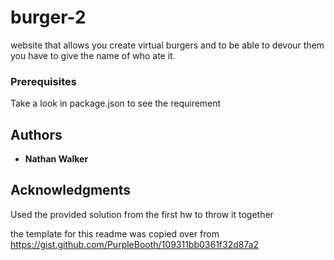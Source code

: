 # burger-2

website that allows you create virtual burgers and to be able to devour them you have to give the name of who ate it.

### Prerequisites

Take a look in package.json to see the requirement

## Authors

* **Nathan Walker** 


## Acknowledgments

Used the provided solution from the first hw to throw it together

the template for this readme was copied over from https://gist.github.com/PurpleBooth/109311bb0361f32d87a2
